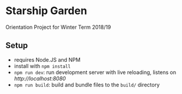 # Starship Garden
Orientation Project for Winter Term 2018/19

## Setup

- requires Node.JS and NPM
- install with `npm install`
- `npm run dev`: run development server with live reloading, listens on _http://localhost:8080_
- `npm run build`: build and bundle files to the `build/` directory

